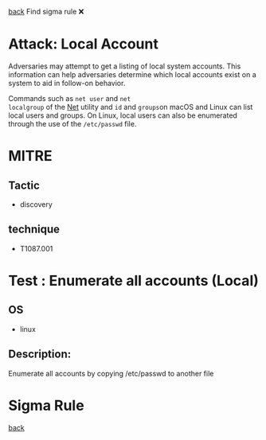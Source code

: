 
[back](../index.md)
Find sigma rule :x: 

# Attack: Local Account 

Adversaries may attempt to get a listing of local system accounts. This information can help adversaries determine which local accounts exist on a system to aid in follow-on behavior.

Commands such as <code>net user</code> and <code>net localgroup</code> of the [Net](https://attack.mitre.org/software/S0039) utility and <code>id</code> and <code>groups</code>on macOS and Linux can list local users and groups. On Linux, local users can also be enumerated through the use of the <code>/etc/passwd</code> file.

# MITRE
## Tactic
  - discovery


## technique
  - T1087.001


# Test : Enumerate all accounts (Local)
## OS
  - linux


## Description:
Enumerate all accounts by copying /etc/passwd to another file


# Sigma Rule


[back](../index.md)
